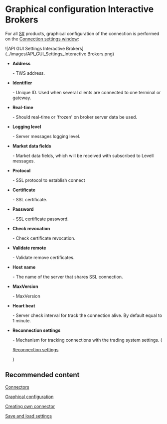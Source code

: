 # Graphical configuration Interactive Brokers

For all [S\#](StockSharpAbout.md) products, graphical configuration of the connection is performed on the [Connection settings window](API_UI_ConnectorWindow.md):

![API GUI Settings Interactive Brokers](../images/API_GUI_Settings_Interactive Brokers.png)

- **Address**

   \- TWS address.
- **Identifier**

   \- Unique ID. Used when several clients are connected to one terminal or gateway.
- **Real\-time**

   \- Should real\-time or 'frozen' on broker server data be used.
- **Logging level**

   \- Server messages logging level.
- **Market data fields**

   \- Market data fields, which will be received with subscribed to Levell messages.
- **Protocol**

   \- SSL protocol to establish connect
- **Certificate**

   \- SSL certificate.
- **Password**

   \- SSL certificate password.
- **Check revocation**

   \- Check certificate revocation.
- **Validate remote**

   \- Validate remove certificates.
- **Host name**

   \- The name of the server that shares SSL connection.
- **MaxVersion**

   \- MaxVersion
- **Heart beat**

   \- Server check interval for track the connection alive. By default equal to 1 minute.
- **Reconnection settings**

   \- Mechanism for tracking connections with the trading system settings. (

  [Reconnection settings](Reconnect.md)

  )

## Recommended content

[Connectors](API_Connectors.md)

[Graphical configuration](API_ConnectorsUIConfiguration.md)

[Creating own connector](ConnectorCreating.md)

[Save and load settings](API_Connectors_SaveConnectorSettings.md)
